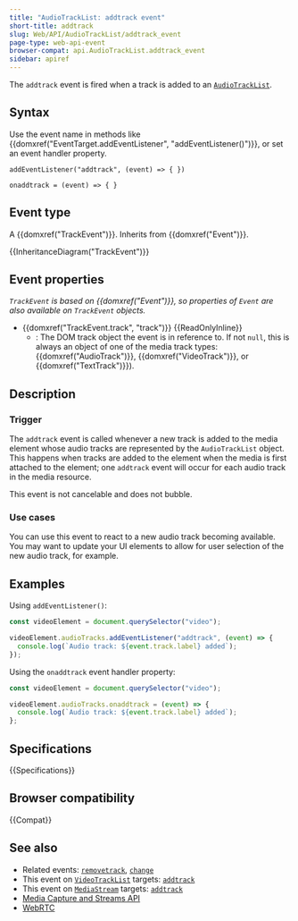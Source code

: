 ```yaml
---
title: "AudioTrackList: addtrack event"
short-title: addtrack
slug: Web/API/AudioTrackList/addtrack_event
page-type: web-api-event
browser-compat: api.AudioTrackList.addtrack_event
sidebar: apiref
---
```


The `addtrack` event is fired when a track is added to an [`AudioTrackList`](/en-US/docs/Web/API/AudioTrackList).

## Syntax

Use the event name in methods like {{domxref("EventTarget.addEventListener", "addEventListener()")}}, or set an event handler property.

```js-nolint
addEventListener("addtrack", (event) => { })

onaddtrack = (event) => { }
```

## Event type

A {{domxref("TrackEvent")}}. Inherits from {{domxref("Event")}}.

{{InheritanceDiagram("TrackEvent")}}

## Event properties

_`TrackEvent` is based on {{domxref("Event")}}, so properties of `Event` are also available on `TrackEvent` objects._

- {{domxref("TrackEvent.track", "track")}} {{ReadOnlyInline}}
  - : The DOM track object the event is in reference to. If not `null`, this is always an object of one of the media track types: {{domxref("AudioTrack")}}, {{domxref("VideoTrack")}}, or {{domxref("TextTrack")}}).

## Description

### Trigger

The `addtrack` event is called whenever a new track is added to the media
element whose audio tracks are represented by the `AudioTrackList` object.
This happens when tracks are added to the element when the media is first attached to
the element; one `addtrack` event will occur for each audio track in the
media resource.

This event is not cancelable and does not bubble.

### Use cases

You can use this event to react to a new audio track becoming available. You may want to update your UI elements to allow for user selection of the new audio track, for example.

## Examples

Using `addEventListener()`:

```js
const videoElement = document.querySelector("video");

videoElement.audioTracks.addEventListener("addtrack", (event) => {
  console.log(`Audio track: ${event.track.label} added`);
});
```

Using the `onaddtrack` event handler property:

```js
const videoElement = document.querySelector("video");

videoElement.audioTracks.onaddtrack = (event) => {
  console.log(`Audio track: ${event.track.label} added`);
};
```

## Specifications

{{Specifications}}

## Browser compatibility

{{Compat}}

## See also

- Related events: [`removetrack`](/en-US/docs/Web/API/AudioTrackList/removetrack_event), [`change`](/en-US/docs/Web/API/AudioTrackList/change_event)
- This event on [`VideoTrackList`](/en-US/docs/Web/API/VideoTrackList) targets: [`addtrack`](/en-US/docs/Web/API/VideoTrackList/addtrack_event)
- This event on [`MediaStream`](/en-US/docs/Web/API/MediaStream) targets: [`addtrack`](/en-US/docs/Web/API/MediaStream/addtrack_event)
- [Media Capture and Streams API](/en-US/docs/Web/API/Media_Capture_and_Streams_API)
- [WebRTC](/en-US/docs/Web/API/WebRTC_API)
